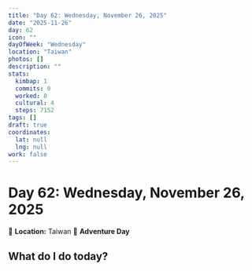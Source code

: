 ```yaml
---
title: "Day 62: Wednesday, November 26, 2025"
date: "2025-11-26"
day: 62
icon: ""
dayOfWeek: "Wednesday"
location: "Taiwan"
photos: []
description: ""
stats:
  kimbap: 1
  commits: 0
  worked: 8
  cultural: 4
  steps: 7152
tags: []
draft: true
coordinates:
  lat: null
  lng: null
work: false
---
```

# Day 62: Wednesday, November 26, 2025

📍 **Location:** Taiwan
🎒 **Adventure Day**

## What do I do today?


